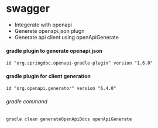 # swagger
- Integerate with openapi 
- Generete openapi.json plugn
- Generate api client using openApiGenerate 

#### gradle plugin to generate openapi.json
```
id "org.springdoc.openapi-gradle-plugin" version "1.6.0"
```

#### gradle plugin for client generation 
```
id "org.openapi.generator" version "6.4.0"
```

###### gradle command
```
gradle clean generateOpenApiDocs openApiGenerate
```

